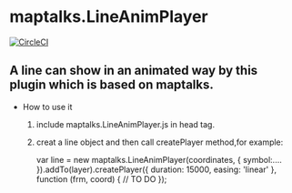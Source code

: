 # maptalks.LineAnimPlayer

[![CircleCI](https://circleci.com/gh/maptalks/maptalks.LineAnimPlayer.svg?style=shield)](https://circleci.com/gh/MapTalks/maptalks.LineAnimPlayer)

## A line can show in an animated way by this plugin which is based on maptalks.
* How to use it
   1. include maptalks.LineAnimPlayer.js in head tag.
   2. creat a line object and then call createPlayer method,for example:

       var line = new maptalks.LineAnimPlayer(coordinates, {
       symbol:....
       }).addTo(layer).createPlayer({
             duration: 15000,
             easing: 'linear'
         }, function (frm, coord) {
             // TO DO
         });

